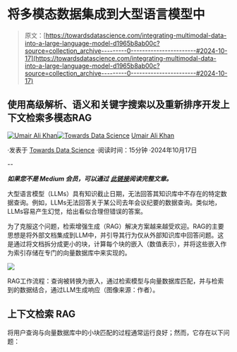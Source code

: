 # 将多模态数据集成到大型语言模型中

> 原文：[https://towardsdatascience.com/integrating-multimodal-data-into-a-large-language-model-d1965b8ab00c?source=collection_archive---------0-----------------------#2024-10-17](https://towardsdatascience.com/integrating-multimodal-data-into-a-large-language-model-d1965b8ab00c?source=collection_archive---------0-----------------------#2024-10-17)

## 使用高级解析、语义和关键字搜索以及重新排序开发上下文检索多模态RAG

[](https://medium.com/@umairali.khan?source=post_page---byline--d1965b8ab00c--------------------------------)[![Umair Ali Khan](../Images/a6674b39315b20726aad1ba58b64ba12.png)](https://medium.com/@umairali.khan?source=post_page---byline--d1965b8ab00c--------------------------------)[](https://towardsdatascience.com/?source=post_page---byline--d1965b8ab00c--------------------------------)[![Towards Data Science](../Images/a6ff2676ffcc0c7aad8aaf1d79379785.png)](https://towardsdatascience.com/?source=post_page---byline--d1965b8ab00c--------------------------------) [Umair Ali Khan](https://medium.com/@umairali.khan?source=post_page---byline--d1965b8ab00c--------------------------------)

·发表于 [Towards Data Science](https://towardsdatascience.com/?source=post_page---byline--d1965b8ab00c--------------------------------) ·阅读时间：15分钟 ·2024年10月17日

--

***如果您不是 Medium 会员，可以通过*** [***此链接***](/integrating-multimodal-data-into-a-large-language-model-d1965b8ab00c?sk=1d82aba6a10afb5f0a47d673307098d8)***阅读完整文章。***

大型语言模型（LLMs）具有知识截止日期，无法回答其知识库中不存在的特定数据查询。例如，LLMs无法回答关于某公司去年会议纪要的数据查询。类似地，LLMs容易产生幻觉，给出看似合理但错误的答案。

为了克服这个问题，检索增强生成（RAG）解决方案越来越受欢迎。RAG的主要思想是将外部文档集成到LLM中，并引导其行为仅从外部知识库中回答问题。这是通过将文档拆分成更小的块，计算每个块的嵌入（数值表示），并将这些嵌入作为索引存储在专门的向量数据库中来实现的。

![](../Images/7574a6bb8213a8f8d798e7df3aa81427.png)

RAG工作流程：查询被转换为嵌入，通过检索模型与向量数据库匹配，并与检索到的数据结合，通过LLM生成响应（图像来源：作者）。

## 上下文检索 RAG

将用户查询与向量数据库中的小块匹配的过程通常运行良好；然而，它存在以下问题：
